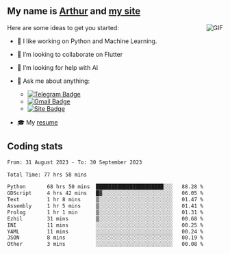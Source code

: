 
## My name is [Arthur](https://www.linkedin.com/in/arthur-novais-201420/) and [my site](https://arthurcn96.github.io/)

<!--
**Arthurcn96/Arthurcn96** is a ✨ _special_ ✨ repository because its `README.md` (this file) appears on your GitHub profile.
-->
<img align="right"  max-width="440" max-height="240" alt="GIF" src="https://raw.githubusercontent.com/Arthurcn96/Arthurcn96/master/helloThere.gif" />

Here are some ideas to get you started:

- 🤖 I like working on Python and Machine Learning.
- 👯 I’m looking to collaborate on Flutter
- 🤔 I’m looking for help with AI
- 💬 Ask me about anything:
    - [![Telegram Badge](https://img.shields.io/badge/-@Arthurcn9-0088cc?style=for-the-badge&logo=Telegram&logoColor=white)](https://t.me/Arthurcn9)
    - [![Gmail Badge](https://img.shields.io/badge/-@Arthurcn9-red?style=for-the-badge&logo=Gmail&logoColor=white)](mailto:Arthurcn96@gmail.com)
    - [![Site Badge](https://img.shields.io/badge/arthurcn96.github.io-informational?style=for-the-badge&logo=internetexplorer)](https://arthurcn96.github.io/)

- 🎓 My [resume](https://github.com/Arthurcn96/resume/blob/master/Resume_PT-BR.pdf)


## Coding stats
<!--START_SECTION:waka-->

```txt
From: 31 August 2023 - To: 30 September 2023

Total Time: 77 hrs 58 mins

Python       68 hrs 50 mins  ██████████████████████░░░   88.28 %
GDScript     4 hrs 42 mins   █▓░░░░░░░░░░░░░░░░░░░░░░░   06.05 %
Text         1 hr 8 mins     ▒░░░░░░░░░░░░░░░░░░░░░░░░   01.47 %
Assembly     1 hr 5 mins     ▒░░░░░░░░░░░░░░░░░░░░░░░░   01.41 %
Prolog       1 hr 1 min      ▒░░░░░░░░░░░░░░░░░░░░░░░░   01.31 %
Ezhil        31 mins         ▒░░░░░░░░░░░░░░░░░░░░░░░░   00.68 %
INI          11 mins         ░░░░░░░░░░░░░░░░░░░░░░░░░   00.25 %
YAML         11 mins         ░░░░░░░░░░░░░░░░░░░░░░░░░   00.24 %
JSON         8 mins          ░░░░░░░░░░░░░░░░░░░░░░░░░   00.19 %
Other        3 mins          ░░░░░░░░░░░░░░░░░░░░░░░░░   00.08 %
```

<!--END_SECTION:waka-->
